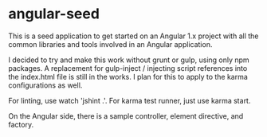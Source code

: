 # angular-seed

This is a seed application to get started on an Angular 1.x project with all the common libraries and tools involved in an Angular application.

I decided to try and make this work without grunt or gulp, using only npm packages. A replacement for gulp-inject / injecting script references into the index.html file is still in the works. I plan for this to apply to the karma configurations as well.

For linting, use watch 'jshint .'. For karma test runner, just use karma start.

On the Angular side, there is a sample controller, element directive, and factory. 
